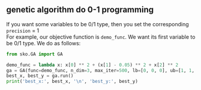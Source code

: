 
## genetic algorithm do 0-1 programming

If you want some variables to be 0/1 type, then you set the corresponding `precision` = 1  
For example, our objective function is `demo_func`. We want its first variable to be 0/1 type. We do as follows:
```python
from sko.GA import GA

demo_func = lambda x: x[0] ** 2 + (x[1] - 0.05) ** 2 + x[2] ** 2
ga = GA(func=demo_func, n_dim=3, max_iter=500, lb=[0, 0, 0], ub=[1, 1, 1], precision=[1, 1e-7, 1e-7])
best_x, best_y = ga.run()
print('best_x:', best_x, '\n', 'best_y:', best_y)
```